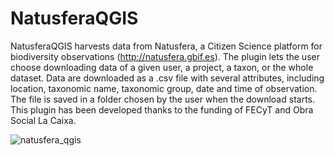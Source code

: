 # NatusferaQGIS
NatusferaQGIS harvests data from Natusfera, a Citizen Science platform for biodiversity observations (http://natusfera.gbif.es). The plugin lets the user choose downloading data of a given user, a project, a taxon, or the whole dataset. Data are downloaded as a .csv file with several attributes, including location, taxonomic name, taxonomic group, date and time of observation. The file is saved in a folder chosen by the user when the download starts. This plugin has been developed thanks to the funding of FECyT and Obra Social La Caixa.

![natusfera_qgis](https://cloud.githubusercontent.com/assets/22680968/21995141/8e78a28c-dc23-11e6-9080-e09d405ca905.png)
